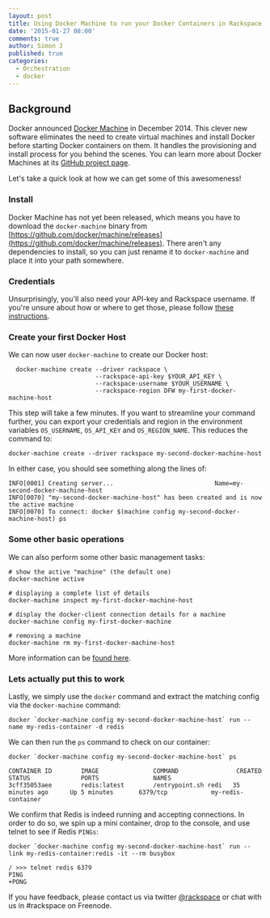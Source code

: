 ```yaml
---
layout: post
title: Using Docker Machine to run your Docker Containers in Rackspace
date: '2015-01-27 08:00'
comments: true
author: Simon J
published: true
categories:
  - Orchestration
  - docker
---
```


## Background
Docker announced [Docker Machine](http://blog.docker.com/2014/12/announcing-docker-machine-swarm-and-compose-for-orchestrating-distributed-apps/) in December 2014. This clever new software eliminates the need to create virtual machines and install Docker before starting Docker containers on them. It handles the provisioning and install process for you behind the scenes. You can learn more about Docker Machines at its [GitHub project page](https://github.com/docker/machine).

Let's take a quick look at how we can get some of this awesomeness!

<!-- more -->

### Install

Docker Machine has not yet been released, which means you have to download the `docker-machine` binary from [https://github.com/docker/machine/releases](https://github.com/docker/machine/releases). There aren't any dependencies to install, so you can just rename it to `docker-machine` and place it into your path somewhere.


### Credentials

Unsurprisingly, you'll also need your API-key and Rackspace username. If you're unsure about how or where to get those, please follow [these instructions](https://support.rackspace.com/how-to/view-and-reset-your-api-key/).


### Create your first Docker Host

We can now user `docker-machine` to create our Docker host:


      docker-machine create --driver rackspace \
                            --rackspace-api-key $YOUR_API_KEY \
                            --rackspace-username $YOUR_USERNAME \
                            --rackspace-region DFW my-first-docker-machine-host

This step will take a few minutes. If you want to streamline your command further, you can export your credentials and region in the environment variables `OS_USERNAME`, `OS_API_KEY` and `OS_REGION_NAME`. This reduces the command to:


    docker-machine create --driver rackspace my-second-docker-machine-host

In either case, you should see something along the lines of:


    INFO[0001] Creating server...                            Name=my-second-docker-machine-host
    INFO[0070] "my-second-docker-machine-host" has been created and is now the active machine
    INFO[0070] To connect: docker $(machine config my-second-docker-machine-host) ps


### Some other basic operations

We can also perform some other basic management tasks:


    # show the active "machine" (the default one)
    docker-machine active

    # displaying a complete list of details
    docker-machine inspect my-first-docker-machine-host

    # display the docker-client connection details for a machine
    docker-machine config my-first-docker-machine

    # removing a machine
    docker-machine rm my-first-docker-machine-host

More information can be [found here](https://github.com/docker/machine#rackspace).


### Lets actually put this to work

Lastly, we simply use the `docker` command and extract the matching config via the `docker-machine` command:


    docker `docker-machine config my-second-docker-machine-host` run --name my-redis-container -d redis

We can then run the `ps` command to check on our container:

    docker `docker-machine config my-second-docker-machine-host` ps

    CONTAINER ID        IMAGE               COMMAND                CREATED             STATUS              PORTS               NAMES
    3cff35053aee        redis:latest        /entrypoint.sh redi   35 minutes ago      Up 5 minutes       6379/tcp            my-redis-container

We confirm that Redis is indeed running and accepting connections. In order to do so, we spin up a mini container, drop to the console, and use telnet to see if Redis `PINGs`:

    docker `docker-machine config my-second-docker-machine-host` run --link my-redis-container:redis -it --rm busybox

    / >>> telnet redis 6379
    PING
    +PONG


If you have feedback, please contact us via twitter [@rackspace](https://twitter.com/rackspace) or chat with us in #rackspace on Freenode.

